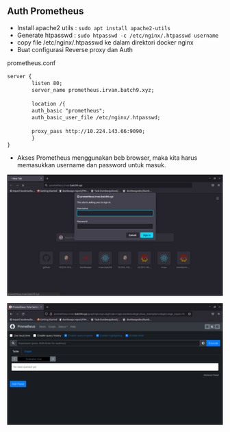 ## Auth Prometheus

- Install apache2 utils : `sudo apt install apache2-utils`
- Generate htpasswd : `sudo htpasswd -c /etc/nginx/.htpasswd username`
- copy file /etc/nginx/.htpasswd ke dalam direktori docker nginx
- Buat configurasi Reverse proxy dan Auth

prometheus.conf
```
server {
        listen 80;
        server_name prometheus.irvan.batch9.xyz;

        location /{
        auth_basic "prometheus";
        auth_basic_user_file /etc/nginx/.htpasswd;

        proxy_pass http://10.224.143.66:9090;
        }
}
```

- Akses Prometheus menggunakan beb browser, maka kita harus memasukkan username dan password untuk masuk.

<p align="center"><img src="../Final-Task/assets/Auth/1.png"></p>

<p align="center"><img src="../Final-Task/assets/Auth/2.png"></p>
